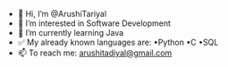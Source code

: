 - 👋 Hi, I’m @ArushiTariyal
- 💜 I’m interested in Software Development
- 👀 I’m currently learning Java
- ✅️ My already known languages are:
     •Python
     •C
     •SQL
- 📫 To reach me:
     arushitadiyal@gmail.com
